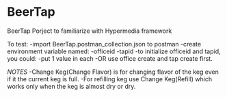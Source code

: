 # BeerTap
BeerTap Porject to familiarize with Hypermedia framework

To test:
-import BeerTap.postman_collection.json to postman
-create environment variable named:
  -officeid
  -tapid
-to initialize officeid and tapid, you could:
  -put 1 value in each
  -OR use office create and tap create first.

*NOTES*
-Change Keg(Change Flavor) is for changing flavor of the keg even if it the current keg is full.
-For refilling keg use Change Keg(Refill) which works only when the keg is almost dry or dry.
